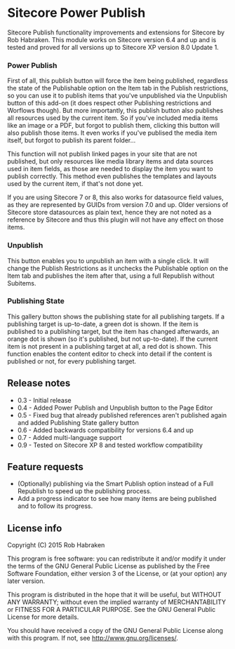 Sitecore Power Publish
======================

Sitecore Publish functionality improvements and extensions for Sitecore by Rob Habraken. This module works on Sitecore version 6.4 and up and is tested and proved for all versions up to Sitecore XP version 8.0 Update 1.

### Power Publish ###

First of all, this publish button will force the item being published, regardless the state of the Publishable option on the Item tab in the Publish restrictions, so you can use it to publish items that you've unpublished via the Unpublish button of this add-on (it does respect other Publishing restrictions and Worflows though). But more importantly, this publish button also publishes all resources used by the current item. So if you've included media items like an image or a PDF, but forgot to publish them, clicking this button will also publish those items. It even works if you've publised the media item itself, but forgot to publish its parent folder...

This function will not publish linked pages in your site that are not published, but only resources like media library items and data sources used in item fields, as those are needed to display the item you want to publish correctly. This method even publishes the templates and layouts used by the current item, if that's not done yet.

If you are using Sitecore 7 or 8, this also works for datasource field values, as they are represented by GUIDs from version 7.0 and up. Older versions of Sitecore store datasources as plain text, hence they are not noted as a reference by Sitecore and thus this plugin will not have any effect on those items.

### Unpublish ###

This button enables you to unpublish an item with a single click. It will change the Publish Restrictions as it unchecks the Publishable option on the Item tab and publishes the item after that, using a full Republish without Subitems.

### Publishing State ###

This gallery button shows the publishing state for all publishing targets. If a publishing target is up-to-date, a green dot is shown. If the item is published to a publishing target, but the item has changed afterwards, an orange dot is shown (so it's published, but not up-to-date). If the current item is not present in a publishing target at all, a red dot is shown. This function enables the content editor to check into detail if the content is published or not, for every publishing target.

## Release notes ##

* 0.3 - Initial release
* 0.4 - Added Power Publish and Unpublish button to the Page Editor
* 0.5 - Fixed bug that already published references aren't published again and added Publishing State gallery button
* 0.6 - Added backwards compatibility for versions 6.4 and up
* 0.7 - Added multi-language support
* 0.9 - Tested on Sitecore XP 8 and tested workflow compatibility

## Feature requests ##

* (Optionally) publishing via the Smart Publish option instead of a Full Republish to speed up the publishing process.
* Add a progress indicator to see how many items are being published and to follow its progress.

## License info ##

Copyright (C) 2015 Rob Habraken

This program is free software: you can redistribute it and/or modify it under the terms of the GNU General Public License as published by the Free Software Foundation, either version 3 of the License, or (at your option) any later version.

This program is distributed in the hope that it will be useful, but WITHOUT ANY WARRANTY; without even the implied warranty of MERCHANTABILITY or FITNESS FOR A PARTICULAR PURPOSE. See the GNU General Public License for more details.

You should have received a copy of the GNU General Public License along with this program. If not, see http://www.gnu.org/licenses/.
